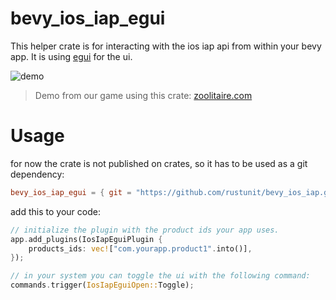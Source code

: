 # bevy_ios_iap_egui

This helper crate is for interacting with the ios iap api from within your bevy app. It is using [egui](https://github.com/emilk/egui) for the ui.

![demo](../assets/demo.gif)

> Demo from our game using this crate: [zoolitaire.com](https://zoolitaire.com)

# Usage

for now the crate is not published on crates, so it has to be used as a git dependency:

```toml
bevy_ios_iap_egui = { git = "https://github.com/rustunit/bevy_ios_iap.git" }
```

add this to your code:

```rust
// initialize the plugin with the product ids your app uses.
app.add_plugins(IosIapEguiPlugin {
    products_ids: vec!["com.yourapp.product1".into()],
});

// in your system you can toggle the ui with the following command:
commands.trigger(IosIapEguiOpen::Toggle);
```